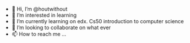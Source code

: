 - 👋 Hi, I’m @houtwithout
- 👀 I’m interested in learning
- 🌱 I’m currently learning on edx. Cs50 introduction to computer science
- 💞️ I’m looking to collaborate on what ever
- 📫 How to reach me ...

<!---
houtwithout/houtwithout is a ✨ special ✨ repository because its `README.md` (this file) appears on your GitHub profile.
You can click the Preview link to take a look at your changes.
--->
